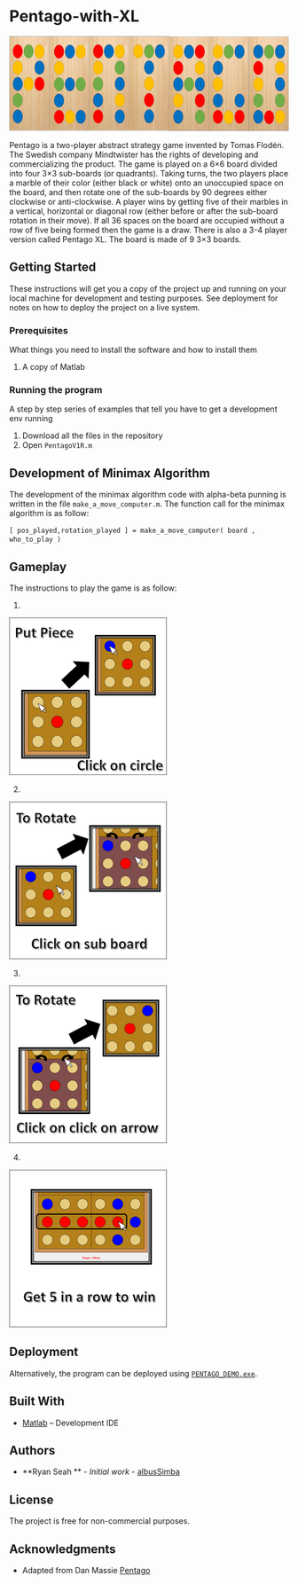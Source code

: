 # Pentago-with-XL
![Alt text](Picture1.png?raw=true)

Pentago is a two-player abstract strategy game invented by Tomas Flodén. The Swedish company Mindtwister has the rights of developing and commercializing the product.  The game is played on a 6×6 board divided into four 3×3 sub-boards (or quadrants). Taking turns, the two players place a marble of their color (either black or white) onto an unoccupied space on the board, and then rotate one of the sub-boards by 90 degrees either clockwise or anti-clockwise. A player wins by getting five of their marbles in a vertical, horizontal or diagonal row (either before or after the sub-board rotation in their move). If all 36 spaces on the board are occupied without a row of five being formed then the game is a draw.  There is also a 3-4 player version called Pentago XL. The board is made of 9 3×3 boards.

## Getting Started

These instructions will get you a copy of the project up and running on your local machine for development and testing purposes. See deployment for notes on how to deploy the project on a live system.

### Prerequisites

What things you need to install the software and how to install them

1) A copy of Matlab

### Running the program

A step by step series of examples that tell you have to get a development env running

1) Download all the files in the repository
2) Open `PentagoV1R.m` 

## Development of Minimax Algorithm

The development of the minimax algorithm code with alpha-beta punning is written in the file  `make_a_move_computer.m`.
The function call for the minimax algorithm is as follow:
```
[ pos_played,rotation_played ] = make_a_move_computer( board , who_to_play )
```
## Gameplay
The instructions to play the game is as follow:

1)
  ![Alt text](Instuction1.png?raw=true)

2)
  ![Alt text](Instuction2.png?raw=true)

3)
  ![Alt text](Instuction3.png?raw=true)

4)
  ![Alt text](Instuction4.png?raw=true)

## Deployment

Alternatively, the program can be deployed using [`PENTAGO_DEMO.exe`](https://github.com/albusSimba/Pentago-with-XL/tree/master/PENTAGO_DEMO/for_testing).

## Built With

* [Matlab]( https://www.mathworks.com/?s_tid=gn_logo) – Development IDE 

## Authors
* **Ryan Seah ** - *Initial work* - [albusSimba]( https://github.com/albusSimba)
## License
The project is free for non-commercial purposes.
## Acknowledgments

* Adapted from Dan Massie [Pentago]( https://www.mathworks.com/matlabcentral/fileexchange/20636-pentago?requestedDomain=www.mathworks.com)

